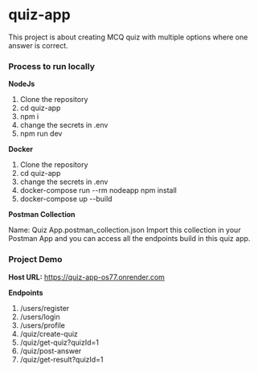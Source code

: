 # quiz-app
This project is about creating MCQ quiz with multiple options where one answer is correct.

### Process to run locally
**NodeJs**
1. Clone the repository
2. cd quiz-app
3. npm i
4. change the secrets in .env
5. npm run dev

**Docker**
1. Clone the repository
2. cd quiz-app
3. change the secrets in .env
4. docker-compose run --rm nodeapp npm install
5. docker-compose up --build

**Postman Collection**

Name: Quiz App.postman_collection.json
Import this collection in your Postman App and you can access all the endpoints build in this quiz app.

### Project Demo
**Host URL:** https://quiz-app-os77.onrender.com

**Endpoints**
1. /users/register
2. /users/login
3. /users/profile
4. /quiz/create-quiz
5. /quiz/get-quiz?quizId=1
6. /quiz/post-answer
7. /quiz/get-result?quizId=1